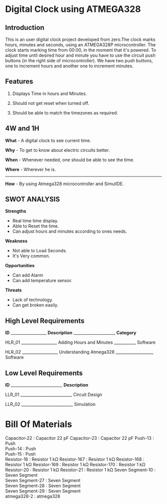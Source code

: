 # Digital Clock using ATMEGA328

## Introduction

This is an user digital clock project developed from zero.The clock marks hours, minutes and seconds, using an ATMEGA328P microcontroller.
The clock starts marking time from 00:00, in the moment that it's powered. To adjust time until desired hour and minute you have to use the circuit push buttons (in the right side of microcontroller). We have two push buttons, one to increment hours and another one to increment minutes.

## Features

1. Displays Time in hours and Minutes.

2. Should not get reset when turned off.

3. Should be able to match the timezones as required.

## 4W and 1H

**What** - A digital clock to see current time.

**Why** - To get to know about electric circuits better.

**When** - Whenever needed, one should be able to see the time.

**Where** - Wherever he is.

 --------------------------------------------------------------------------
 
 **How** - By using Atmega328 microcontroller and SimulIDE.
 
 ## SWOT ANALYSIS
**Strengths** 
- Real time time display.
- Able to Reset the time. 
- Can adjust hours and minutes according to ones needs.

**Weakness**
- Not able to Load Seconds.
- It's Very common.

**Opportunities**

- Can add Alarm
- Can add temperature sensor.

**Threats**
- Lack of technology.
- Can get broken easily.

## High Level Requirements
**ID** __________________ **Description** _____________________ **Category**

HLR_01 __________________ Adding Hours and Minutes ___________ Software

HLR_02 __________________ Understanding Atmega328 ___________________ Software


## Low Level Requirements
**ID** __________________________ **Description**

LLR_01 __________________________ Circuit Design

LLR_02 __________________________ Simulation

# Bill Of Materials

Capacitor-22 : Capacitor 22 pF
Capacitor-23 : Capacitor 22 pF
Push-13 : Push   
Push-14 : Push   
Push-15 : Push   
Resistor-16 : Resistor 1 kΩ
Resistor-167 : Resistor 1 kΩ
Resistor-168 : Resistor 1 kΩ
Resistor-169 : Resistor 1 kΩ
Resistor-170 : Resistor 1 kΩ
Resistor-20 : Resistor 1 kΩ
Resistor-21 : Resistor 1 kΩ
Seven Segment-10 : Seven Segment   
Seven Segment-27 : Seven Segment   
Seven Segment-28 : Seven Segment   
Seven Segment-29 : Seven Segment   
atmega328-2 : atmega328   
